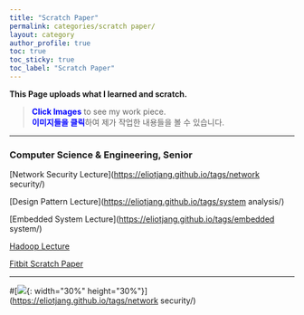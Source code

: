 ```yaml
---
title: "Scratch Paper"
permalink: categories/scratch paper/
layout: category
author_profile: true
toc: true
toc_sticky: true
toc_label: "Scratch Paper"
---
```


__This Page uploads what I learned and scratch.__  
> <span style="color:blue"><b>Click Images</b></span> to see my work piece.  
> <span style="color:blue"><b>이미지들을 클릭</b></span>하여 제가 작업한 내용들을 볼 수 있습니다.

- - -

### Computer Science & Engineering, Senior

[Network Security Lecture](https://eliotjang.github.io/tags/network security/)  


[Design Pattern Lecture](https://eliotjang.github.io/tags/system analysis/)  


[Embedded System Lecture](https://eliotjang.github.io/tags/embedded system/)  


[Hadoop Lecture](https://eliotjang.github.io/tags/hadoop)  


[Fitbit Scratch Paper](https://eliotjang.github.io/tags/fitbit/)

- - -

#[![](https://eliotjang.github.io/assets/images/network-security/network-security-logo.jpeg){: width="30%" height="30%"}](https://eliotjang.github.io/tags/network security/)

